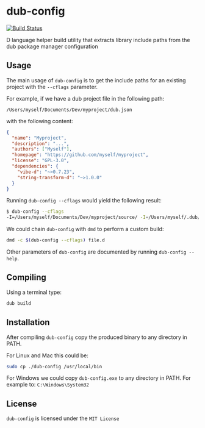 # dub-config
[![Build Status](https://travis-ci.org/kkontosis/dub-config.svg?branch=master)](https://travis-ci.org/kkontosis/dub-config)

D language helper build utility that extracts library include paths from the dub package manager configuration

## Usage

The main usage of `dub-config` is to get the include paths for an existing project with the `--cflags` parameter.

For example, if we have a dub project file in the following path:

`/Users/myself/Documents/Dev/myproject/dub.json`

with the following content:

```json
{
  "name": "Myproject",
  "description": "...",
  "authors": ["Myself"],
  "homepage": "https://github.com/myself/myproject",
  "license": "GPL-3.0",
  "dependencies": {
    "vibe-d": "~>0.7.23",
    "string-transform-d": "~>1.0.0"
  }
}
```

Running `dub-config --cflags` would yield the following result:

```bash
$ dub-config --cflags
-I=/Users/myself/Documents/Dev/myproject/source/ -I=/Users/myself/.dub/packages/vibe-d-0.7.33/vibe-d/source/ -I=/Users/myself/.dub/packages/vibe-d-0.7.33/vibe-d/source/ -I=/Users/myself/.dub/packages/vibe-d-0.7.33/vibe-d/source/ -I=/Users/myself/.dub/packages/vibe-d-0.7.33/vibe-d/source/ -I=/Users/myself/.dub/packages/vibe-d-0.7.33/vibe-d/source/ -I=/Users/myself/.dub/packages/vibe-d-0.7.33/vibe-d/source/ -I=/Users/myself/.dub/packages/openssl-1.1.6_1.0.1g/openssl/. -I=/Users/myself/.dub/packages/libevent-2.0.2_2.0.16/libevent/. -I=/Users/myself/.dub/packages/libasync-0.8.3/libasync/source/ -I=/Users/myself/.dub/packages/memutils-0.4.11/memutils/source/ -I=/Users/myself/.dub/packages/diet-ng-1.5.0/diet-ng/source/ -I=/Users/myself/.dub/packages/vibe-d-0.7.33/vibe-d/source/ -I=/Users/myself/.dub/packages/vibe-d-0.7.33/vibe-d/source/ -I=/Users/myself/.dub/packages/vibe-d-0.7.33/vibe-d/source/ -I=/Users/myself/.dub/packages/vibe-d-0.7.33/vibe-d/source/ -I=/Users/myself/.dub/packages/string-transform-d-1.0.0/string-transform-d/source/
```

We could chain `dub-config` with `dmd` to perform a custom build:

```bash
dmd -c $(dub-config --cflags) file.d
```

Other parameters of `dub-config` are documented by running `dub-config --help`.

## Compiling

Using a terminal type:

```bash
dub build
```

## Installation

After compiling `dub-config` copy the produced binary to any directory in PATH.

For Linux and Mac this could be:

```bash
sudo cp ./dub-config /usr/local/bin
```

For Windows we could copy `dub-config.exe` to any directory in PATH.
For example to: `C:\Windows\System32`

## License

`dub-config` is licensed under the `MIT License`


